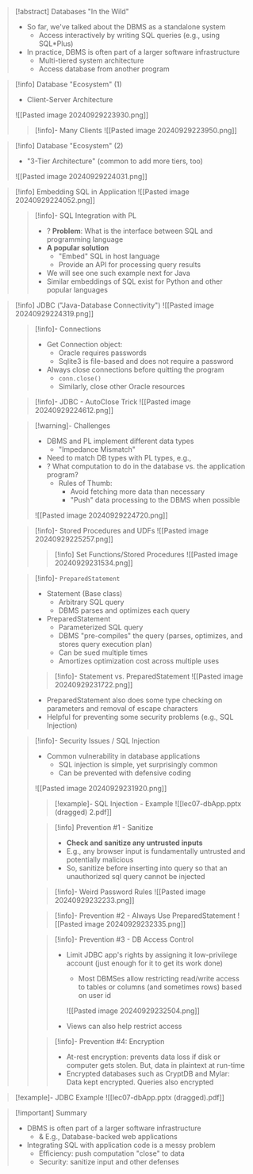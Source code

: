 > [!abstract] Databases "In the Wild"
> - So far, we've talked about the DBMS as a standalone system
> 	- Access interactively by writing SQL queries (e.g., using SQL\*Plus)
> - In practice, DBMS is often part of a larger software infrastructure
> 	- Multi-tiered system architecture
> 	- Access database from another program


> [!info] Database "Ecosystem" (1)
> - Client-Server Architecture
> 
> ![[Pasted image 20240929223930.png]]
> 
> > [!info]- Many Clients
> > ![[Pasted image 20240929223950.png]]

> [!info] Database "Ecosystem" (2)
> - "3-Tier Architecture" (common to add more tiers, too)
> 
> ![[Pasted image 20240929224031.png]]

> [!info] Embedding SQL in Application
> ![[Pasted image 20240929224052.png]]
> 
> > [!info]- SQL Integration with PL
> > - ? **Problem**: What is the interface between SQL and programming language
> > - **A popular solution**
> > 	- "Embed" SQL in host language
> > 	- Provide an API for processing query results
> > - We will see one such example next for Java
> > - Similar embeddings of SQL exist for Python and other popular languages
> 

> [!info] JDBC ("Java-Database Connectivity")
> ![[Pasted image 20240929224319.png]]
> 
> > [!info]- Connections
> > - Get Connection object:
> > 	- Oracle requires passwords
> > 	- Sqlite3 is file-based and does not require a password
> > - Always close connections before quitting the program
> > 	- `conn.close()`
> > 	- Similarly, close other Oracle resources
> 
> > [!info]- JDBC - AutoClose Trick
> > ![[Pasted image 20240929224612.png]]
> 
> > [!warning]- Challenges
> > - DBMS and PL implement different data types
> > 	- "Impedance Mismatch"
> > - Need to match DB types with PL types, e.g.,
> > - ? What computation to do in the database vs. the application program?
> > 	- Rules of Thumb:
> > 		- Avoid fetching more data than necessary
> > 		- "Push" data processing to the DBMS when possible
> > 		  
> > ![[Pasted image 20240929224720.png]]
> 
> > [!info]- Stored Procedures and UDFs
> > ![[Pasted image 20240929225257.png]]
> > 
> > > [!info] Set Functions/Stored Procedures
> > > ![[Pasted image 20240929231534.png]]
> 
> > [!info]- `PreparedStatement`
> > - Statement (Base class)
> > 	- Arbitrary SQL query
> > 	- DBMS parses and optimizes each query
> > - PreparedStatement
> > 	- Parameterized SQL query
> > 	- DBMS "pre-compiles" the query (parses, optimizes, and stores query execution plan)
> > 	- Can be sued multiple times
> > 	- Amortizes optimization cost across multiple uses
> > 
> > > [!info]- Statement vs. PreparedStatement
> > > ![[Pasted image 20240929231722.png]]
> > 
> > - PreparedStatement also does some type checking on parameters and removal of escape characters
> > - Helpful for preventing some security problems (e.g., SQL Injection)
> 
> > [!info]- Security Issues / SQL Injection
> > - Common vulnerability in database applications
> > 	- SQL injection is simple, yet surprisingly common
> > 	- Can be prevented with defensive coding
> > 	  
> >![[Pasted image 20240929231920.png]]
> >
> > > [!example]- SQL Injection - Example
> > > ![[lec07-dbApp.pptx (dragged) 2.pdf]]
> > 
> > > [!info] Prevention #1 - Sanitize
> > > - **Check and sanitize any untrusted inputs**
> > > - E.g., any browser input is fundamentally untrusted and potentially malicious
> > > - So, sanitize before inserting into query so that an unauthorized sql query cannot be injected
> > 
> > > [!info]- Weird Password Rules
> > > ![[Pasted image 20240929232233.png]]
> > 
> > > [!info]- Prevention #2 - Always Use PreparedStatement
> > > ![[Pasted image 20240929232335.png]]
> > 
> > > [!info]- Prevention #3 - DB Access Control
> > > - Limit JDBC app's rights by assigning it low-privilege account (just enough for it to get its work done)
> > > 	- Most DBMSes allow restricting read/write access to tables or columns (and sometimes rows) based on user id
> > > 	  
> > > 	![[Pasted image 20240929232504.png]]
> > > 	
> > > - Views can also help restrict access
> > 
> > > [!info]- Prevention #4: Encryption
> > > - At-rest encryption: prevents data loss if disk or computer gets stolen. But, data in plaintext at run-time
> > > - Encrypted databases such as CryptDB and Mylar: Data kept encrypted. Queries also encrypted

> [!example]- JDBC Example
> ![[lec07-dbApp.pptx (dragged).pdf]]


> [!important] Summary
> - DBMS is often part of a larger software infrastructure
> 	- & E.g., Database-backed web applications
> - Integrating SQL with application code is a messy problem
> 	- Efficiency: push computation "close" to data
> 	- Security: sanitize input and other defenses
